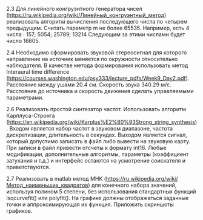 2.3	Для линейного конгруэнтного генератора чисел (https://ru.wikipedia.org/wiki/Линейный_конгруэнтный_метод) реализовать алгоритм вычисления последующего числа по четырем предыдущим.
Считать параметр m не более 65535. Например, есть 4 числа : 157;  5054; 25789; 13214
Следующим за этими числами будет число 16605.

2.4	Необходимо сформировать звуковой стереосигнал для которого направление на источник меняется по окружности относительно наблюдателя. В качестве метода формирования использовать метод Interaural time difference
(https://courses.washington.edu/psy333/lecture_pdfs/Week9_Day2.pdf).
Расстояние между ушами 20.4 см. Скорость звука 340.29 м/c. 
Расстояние до источника и скорость движения сделать управляемыми параметрами.

2.6	Реализовать простой синтезатор частот.
Использовать алгоритм Карплуса-Стронга
(https://en.wikipedia.org/wiki/Karplus%E2%80%93Strong_string_synthesis).
Входом является набор частот в звуковом диапазоне, частота дискретизации, длительность в секундах.
Выходом является сигнал, который допустимо записать в файл либо вывести на звуковую карту.
При записи в файл привести отсчеты к формату int16.
Любые модификации, дополнительные алгоритмы, параметры (коэффициент затухания и т.д.) и интерфейс остаются на усмотрение соискателя и приветствуются.

2.7	Реализовать в matlab метод МНК (https://ru.wikipedia.org/wiki/Метод_наименьших_квадратов) для конечного набора значений, используя полином 5 степени, без использования стандартных функций lsqcurvefit() или polyfit(). 
На графике должны отображаться заданные точки и аппроксимирующая их функция. Приложить скриншоты графиков.
